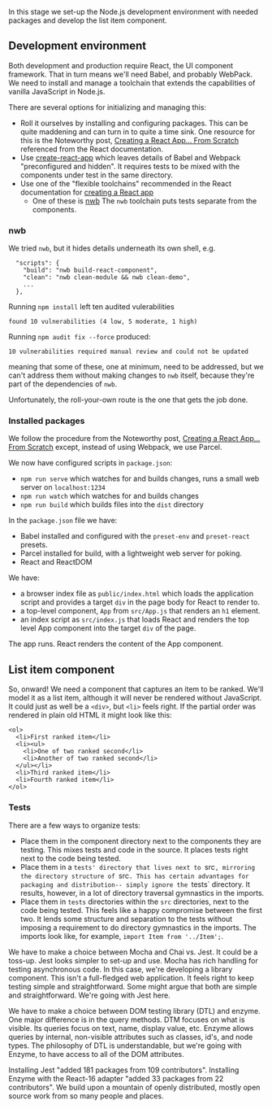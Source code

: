 In this stage we set-up the Node.js development environment with needed packages
and develop the list item component.

## Development environment

Both development and production require React, the UI component framework.
That in turn means we'll need Babel, and probably WebPack.
We need to install and manage a toolchain that extends the capabilities
of vanilla JavaScript in Node.js.

There are several options for initializing and managing this:
- Roll it ourselves by installing and configuring packages.
  This can be quite maddening and can turn in to quite a time sink.
  One resource for this is the Noteworthy post,
  [Creating a React App... From Scratch](https://blog.usejournal.com/creating-a-react-app-from-scratch-f3c693b84658)
  referenced from the React documentation.
- Use [create-react-app](https://github.com/facebook/create-react-app)
  which leaves details of Babel and Webpack "preconfigured and hidden".
  It requires tests to be mixed with the components under test in the
  same directory.
- Use one of the "flexible toolchains" recommended in the React documentation
  for [creating a React app](https://reactjs.org/docs/create-a-new-react-app.html#more-flexible-toolchains)
    - One of these is
      [nwb](https://github.com/insin/nwb/blob/master/docs/guides/ReactApps.md#developing-react-apps-with-nwb)
      The `nwb` toolchain puts tests separate from the components.

### nwb

We tried `nwb`, but it hides details underneath its own shell, e.g.
```
  "scripts": {
    "build": "nwb build-react-component",
    "clean": "nwb clean-module && nwb clean-demo",
    ...
  },
```

Running `npm install` left ten audited vulerabilities
```
found 10 vulnerabilities (4 low, 5 moderate, 1 high)
```

Running `npm audit fix --force` produced:
```
10 vulnerabilities required manual review and could not be updated
```
meaning that some of these, one at minimum, need to be addressed, but we can't
address them without making changes to `nwb` itself,
because they're part of the dependencies of `nwb`.

Unfortunately, the roll-your-own route is the one that gets the job done.

### Installed packages

We follow the procedure from the Noteworthy post,
[Creating a React App… From Scratch](https://blog.usejournal.com/creating-a-react-app-from-scratch-f3c693b84658)
except, instead of using Webpack, we use Parcel.

We now have configured scripts in `package.json`:
- `npm run serve` which watches for and builds changes, runs a small web
  server on `localhost:1234`
- `npm run watch` which watches for and builds changes
- `npm run build` which builds files into the `dist` directory

In the `package.json` file we have:
- Babel installed and configured with the
  `preset-env` and `preset-react` presets.
- Parcel installed for build, with a lightweight web server for poking.
- React and ReactDOM

We have:
- a browser index file as `public/index.html` which loads the
  application script and provides a target `div` in the page body for
  React to render to.
- a top-level component, `App` from `src/App.js` that renders
  an `h1` element.
- an index script as `src/index.js` that loads React and renders
  the top level App component into the target `div` of the page.

The app runs. React renders the content of the App component.

## List item component

So, onward! We need a component that captures an item to be ranked.
We'll model it as a list item, although it will never be rendered without
JavaScript. It could just as well be a `<div>`, but `<li>` feels right.
If the partial order was rendered in plain old HTML it might look like this:
```
<ol>
  <li>First ranked item</li>
  <li><ul>
    <li>One of two ranked second</li>
    <li>Another of two ranked second</li>
  </ul></li>
  <li>Third ranked item</li>
  <li>Fourth ranked item</li>
</ol>
```

### Tests

There are a few ways to organize tests:
- Place them in the component directory next to the components they are
testing. This mixes tests and code in the source. It places tests right
next to the code being tested.
- Place them in a `tests' directory that lives next to `src`, mirroring the
directory structure of `src`. This has certain advantages for packaging and
distribution-- simply ignore the `tests` directory. It results, however,
in a lot of directory traversal gymnastics in the imports.
- Place them in `tests` directories within the `src` directories, next to
the code being tested. This feels like a happy compromise between the first
two. It lends some structure and separation to the tests without imposing
a requirement to do directory gymnastics in the imports. The imports look
like, for example, `import Item from '../Item';`.

We have to make a choice between Mocha and Chai vs. Jest. It could be a
toss-up. Jest looks simpler to set-up and use. Mocha has rich handling
for testing asynchronous code. In this case, we're developing a library
component. This isn't a full-fledged web application. It feels right to
keep testing simple and straightforward. Some might argue that both are
simple and straightforward. We're going with Jest here.

We have to make a choice between DOM testing library (DTL) and enzyme.
One major difference is in the query methods. DTM focuses on what is visible.
Its queries focus on text, name, display value, etc. Enzyme allows queries
by internal, non-visible attributes such as classes, id's, and node types.
The philosophy of DTL is understandable, but we're going with Enzyme, to
have access to all of the DOM attributes.

Installing Jest "added 181 packages from 109 contributors".
Installing Enzyme with the React-16 adapter
"added 33 packages from 22 contributors".
We build upon a mountain of openly distributed, mostly open source work from
so many people and places.
